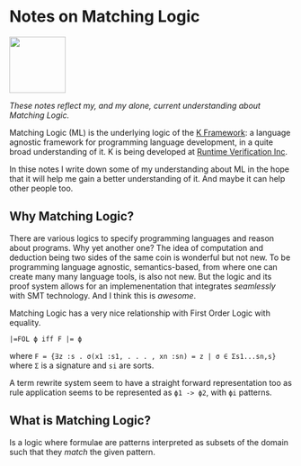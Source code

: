 # Notes on Matching Logic
<img src="https://cdn.pixabay.com/photo/2017/06/16/07/26/under-construction-2408059_960_720.png" width="100">

_These notes reflect my, and my alone, current understanding about Matching Logic._

Matching Logic (ML) is the underlying logic of the [K Framework](https://github.com/runtimeverification/k): a language agnostic framework for programming language development, in a quite broad understanding of it. K is being developed at [Runtime Verification Inc](http://runtimeverification.com).

In thise notes I write down some of my understanding about ML in the hope that it will help me gain a better understanding of it. And maybe it can help other people too.

## Why Matching Logic?

There are various logics to specify programming languages and reason about programs. Why yet another one? The idea of computation and deduction being two sides of the same coin is wonderful but not new. To be programming language agnostic, semantics-based, from where one can create many many language tools, is also not new. But the logic and its proof system allows for an implemenentation that integrates _seamlessly_ with SMT technology. And I think this is _awesome_.

Matching Logic has a very nice relationship with First Order Logic with equality. 
```
|=FOL ϕ iff F |= ϕ
```
where `F = {∃z :s . σ(x1 :s1, . . . , xn :sn) = z | σ ∈ Σs1...sn,s} ` where `Σ` is a signature and `si` are sorts.

A term rewrite system seem to have a straight forward representation too as rule application seems to be represented as `ϕ1 -> ϕ2`, with `ϕi` patterns.

## What is Matching Logic?

Is a logic where formulae are patterns interpreted as subsets of the domain such that they _match_ the given pattern. 
